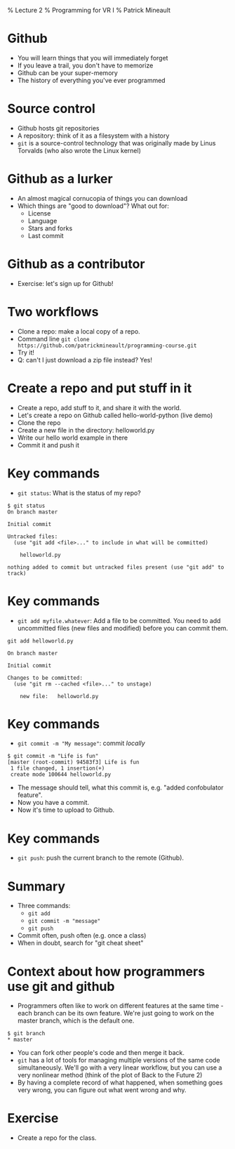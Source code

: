 % Lecture 2
% Programming for VR I
% Patrick Mineault

# Github

- You will learn things that you will immediately forget
- If you leave a trail, you don't have to memorize
- Github can be your super-memory
- The history of everything you've ever programmed

# Source control

- Github hosts git repositories
- A repository: think of it as a filesystem with a history
- `git` is a source-control technology that was originally made by Linus Torvalds (who also wrote the Linux kernel)

# Github as a lurker

- An almost magical cornucopia of things you can download
- Which things are "good to download"? What out for:
    - License
    - Language
    - Stars and forks
    - Last commit

# Github as a contributor

- Exercise: let's sign up for Github!

# Two workflows

- Clone a repo: make a local copy of a repo.
- Command line `git clone https://github.com/patrickmineault/programming-course.git`
- Try it!
- Q: can't I just download a zip file instead? Yes!

# Create a repo and put stuff in it

- Create a repo, add stuff to it, and share it with the world.
- Let's create a repo on Github called hello-world-python (live demo)
- Clone the repo
- Create a new file in the directory: helloworld.py
- Write our hello world example in there
- Commit it and push it

# Key commands

- `git status`: What is the status of my repo?

```
$ git status
On branch master

Initial commit

Untracked files:
  (use "git add <file>..." to include in what will be committed)

	helloworld.py

nothing added to commit but untracked files present (use "git add" to track)
```

# Key commands

- `git add myfile.whatever`: Add a file to be committed. You need to add uncommitted files (new files and modified) before you can commit them.

`git add helloworld.py`
```$ git status
On branch master

Initial commit

Changes to be committed:
  (use "git rm --cached <file>..." to unstage)

	new file:   helloworld.py
```

# Key commands

- `git commit -m "My message"`: commit *locally*

```
$ git commit -m "Life is fun"
[master (root-commit) 94583f3] Life is fun
 1 file changed, 1 insertion(+)
 create mode 100644 helloworld.py
```

- The message should tell, what this commit is, e.g. "added confobulator feature".
- Now you have a commit.
- Now it's time to upload to Github.

# Key commands

- `git push`: push the current branch to the remote (Github).

# Summary

- Three commands:
   - `git add`
   - `git commit -m "message"`
   - `git push`
- Commit often, push often (e.g. once a class)
- When in doubt, search for "git cheat sheet"

# Context about how programmers use git and github

- Programmers often like to work on different features at the same time - each branch can be its own feature. We're just going to work on the master branch, which is the default one.
```
$ git branch
* master
```
- You can fork other people's code and then merge it back.
- `git` has a lot of tools for managing multiple versions of the same code simultaneously. We'll go with a very linear workflow, but you can use a very nonlinear method (think of the plot of Back to the Future 2)
- By having a complete record of what happened, when something goes very wrong, you can figure out what went wrong and why.

# Exercise

- Create a repo for the class.
